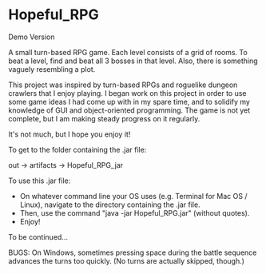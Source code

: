 # Hopeful_RPG
Demo Version

A small turn-based RPG game.
Each level consists of a grid of rooms. To beat a level, find and beat all 3 bosses in that level.
Also, there is something vaguely resembling a plot.

This project was inspired by turn-based RPGs and roguelike dungeon crawlers that I enjoy playing. 
I began work on this project in order to use some game ideas I had come up with in my spare time, and to solidify my knowledge of GUI and object-oriented programming.
The game is not yet complete, but I am making steady progress on it regularly.

It's not much, but I hope you enjoy it!

To get to the folder containing the .jar file:

out -> artifacts -> Hopeful_RPG_jar

To use this .jar file:

- On whatever command line your OS uses (e.g. Terminal for Mac OS / Linux), navigate to the directory containing the .jar file.
- Then, use the command "java -jar Hopeful_RPG.jar" (without quotes).
- Enjoy!

To be continued...

BUGS: On Windows, sometimes pressing space during the battle sequence advances the turns too quickly. (No turns are actually skipped, though.)


